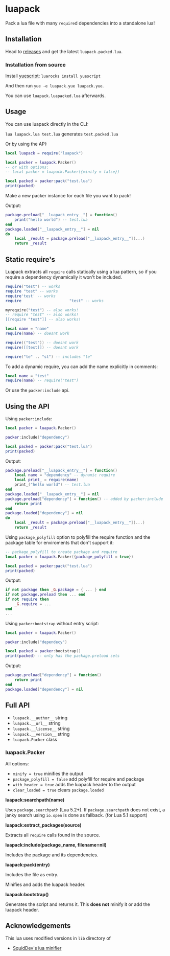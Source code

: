 
# luapack

Pack a lua file with many `require`d dependencies into a standalone lua!


## Installation

Head to [releases](https://github.com/Le0Developer/luapack/releases) and get the latest `luapack.packed.lua`.

### Installation from source

Install [yuescript](http://yuescript.org): `luarocks install yuescript`

And then run `yue -e luapack.yue luapack.yue`.

You can use `luapack.luapacked.lua` afterwards.

## Usage

You can use luapack directly in the CLI:

`lua luapack.lua test.lua` generates `test.packed.lua`

Or by using the API:

```lua
local luapack = require("luapack")

local packer = luapack.Packer()
-- or with options:
-- local packer = luapack.Packer({minify = false})

local packed = packer:pack("test.lua")
print(packed)
```

Make a new packer instance for each file you want to pack!


Output:
```lua
package.preload["__luapack_entry__"] = function()
    print("hello world") -- test.lua
end
package.loaded["__luapack_entry__"] = nil
do
    local _result = package.preload["__luapack_entry__"](...)
    return _result
```

## Static require's

Luapack extracts all `require` calls statically using a lua pattern, so if you require a dependency dynamically it won't be included.

```lua
require("test") -- works
require "test" -- works
require'test' -- works
require                     "test" -- works

myrequire("test") -- also works!
-- require "test" -- also works!
[[require "test"]] -- also works!

local name = "name"
require(name) -- doesnt work

require(("test")) -- doesnt work
require([[test]]) -- doesnt work

require("te" .. "st") -- includes "te"
```

To add a dynamic require, you can add the name explicitly in comments:

```lua
local name = "test"
require(name) -- require("test")
```

Or use the `packer:include` api.

## Using the API

Using `packer:include`:

```lua
local packer = luapack.Packer()

packer:include("dependency")

local packed = packer:pack("test.lua")
print(packed)
```

Output:
```lua
package.preload["__luapack_entry__"] = function()
    local name = "dependency" -- dynamic require
    local print_ = require(name)
    print_("hello world") -- test.lua
end
package.loaded["__luapack_entry__"] = nil
package.preload["dependency"] = function() -- added by packer:include
    return print
end
package.loaded["dependency"] = nil
do
    local _result = package.preload["__luapack_entry__"](...)
    return _result
```

Using `package_polyfill` option to polyfill the require function and the package table for enviroments that don't support it:

```lua
-- package_polyfill to create package and require
local packer = luapack.Packer({package_polyfill = true})

local packed = packer:pack("test.lua")
print(packed)
```

Output:
```lua
if not package then _G.package = { ... } end
if not package.preload then ... end
if not require then
    _G.require = ...
end
...
```

Using `packer:bootstrap` without entry script:

```lua
local packer = luapack.Packer()

packer:include("dependecy")

local packed = packer:bootstrap()
print(packed) -- only has the package.preload sets
```

Output:
```lua
package.preload["dependency"] = function()
    return print
end
package.loaded["dependency"] = nil
```

## Full API

- `luapack.__author__` string
- `luapack.__url__` string
- `luapack.__license__` string
- `luapack.__version__` string
- `luapack.Packer` class

### luapack.Packer

All options:

- `minify = true` minifies the output
- `package_polyfill = false` add polyfill for require and package
- `with_header = true` adds the luapack header to the output
- `clear_loaded = true` clears `package.loaded`


**luapack:searchpath(name)**

Uses `package.searchpath` (Lua 5.2+).
If `package.searchpath` does not exist, a janky search using `io.open` is done as fallback. (for Lua 5.1 support)

**luapack:extract_packages(source)**

Extracts all `require` calls found in the source.

**luapack:include(package_name, filename=nil)**

Includes the package and its dependencies.

**luapack:pack(entry)**

Includes the file as entry.

Minifies and adds the luapack header.

**luapack:bootstrap()**

Generates the script and returns it.
This **does not** minify it or add the luapack header.

## Acknowledgements

This lua uses modified versions in `lib` directory of
- [SquidDev's lua minifier](https://github.com/SquidDev-CC/Howl/tree/master/howl/lexer)
